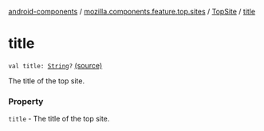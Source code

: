 [android-components](../../index.md) / [mozilla.components.feature.top.sites](../index.md) / [TopSite](index.md) / [title](./title.md)

# title

`val title: `[`String`](https://kotlinlang.org/api/latest/jvm/stdlib/kotlin/-string/index.html)`?` [(source)](https://github.com/mozilla-mobile/android-components/blob/master/components/feature/top-sites/src/main/java/mozilla/components/feature/top/sites/TopSite.kt#L18)

The title of the top site.

### Property

`title` - The title of the top site.